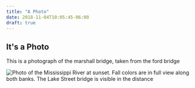 ```yaml
---
title: "A Photo"
date: 2018-11-04T10:05:45-06:00
draft: true
---
```


## It's a Photo

This is a photograph of the marshall bridge, taken from the ford bridge

![Photo of the Mississippi River at sunset. Fall colors are in full view along both banks. The Lake Street bridge is visible in the distance](/img/ford_bridge.jpg "It's a good bridge")

